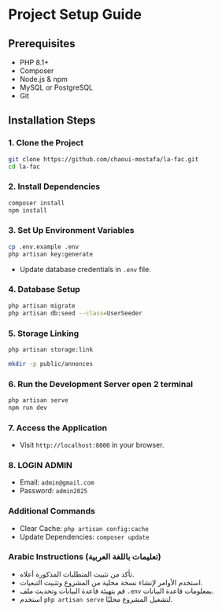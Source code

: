 # Project Setup Guide

## Prerequisites

* PHP 8.1+
* Composer
* Node.js & npm
* MySQL or PostgreSQL
* Git

## Installation Steps

### 1. Clone the Project

```bash
git clone https://github.com/chaoui-mostafa/la-fac.git
cd la-fac
```

### 2. Install Dependencies

```bash
composer install
npm install 
```

### 3. Set Up Environment Variables

```bash
cp .env.example .env
php artisan key:generate
```

* Update database credentials in `.env` file.

### 4. Database Setup

```bash
php artisan migrate 
php artisan db:seed --class=UserSeeder
```

### 5. Storage Linking

```bash
php artisan storage:link

mkdir -p public/annonces
```

### 6. Run the Development Server open 2 terminal 

```bash
php artisan serve
npm run dev 
```

### 7. Access the Application

* Visit `http://localhost:8000` in your browser.
 
### 8. LOGIN ADMIN

* Email: `admin@gmail.com`
* Password: `admin2025`

### Additional Commands

* Clear Cache: `php artisan config:cache`
* Update Dependencies: `composer update`

### Arabic Instructions (تعليمات باللغة العربية)

* تأكد من تثبيت المتطلبات المذكورة أعلاه.
* استخدم الأوامر لإنشاء نسخة محلية من المشروع وتثبيت التبعيات.
* قم بتهيئة قاعدة البيانات وتحديث ملف `.env` بمعلومات قاعدة البيانات.
* استخدم `php artisan serve` لتشغيل المشروع محليًا.
